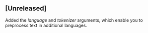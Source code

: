 ## [Unreleased]
Added the *language* and *tokenizer* arguments, which enable you to preprocess text in additional languages.
